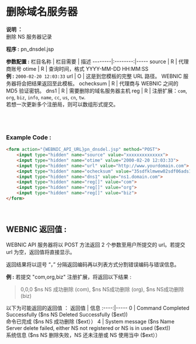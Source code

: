 # 删除域名服务器

**说明 ：** <br>
删除 NS 服务器记录

**程序 :** pn_dnsdel.jsp

**参数配置 :**
栏目名称 | 栏目需要 | 描述
--------|:--------:|-----
source | R | 代理商账号
otime | R | 查询时间，格式 YYYY-MM-DD HH:MM:SS <br> **例 :** `2000-02-20 12:03:33`
url | O | 这是到您模板的完整 URL 路径。 WEBNIC 服务器将会把结果返回至此模板。
ochecksum | R | 代理商与 WEBNIC 之间的 MD5 验证密钥。
dns1 | R | 需要删除的域名服务器主机
reg | R | 注册扩展：`com`, `org`, `biz`, `info`, `name`, `cc`, `us`, `cn`, `tw`. <br>若想一次更新多个注册局，则可以数组形式提交。

<br><br>

### Example Code :

```HTML
<form action="{WEBNIC_API_URL}pn_dnsdel.jsp" method="POST"> 
    <input type="hidden" name="source" value="xxxxxxxxxxxxxx"> 
    <input type="hidden" name="otime" value="2000-02-20 12:03:33"> 
    <input type="hidden" name="url" value="http://www.yourdomain.com">
    <input type="hidden" name="ochecksum" value="35sdfklmwew02sdf06ads1asd3"> 
    <input type="hidden" name="dns1" value="ns1.domain.com">
    <input type="hidden" name="reg[]" value="com">
    <input type="hidden" name="reg[]" value="org">
    <input type="hidden" name="reg[]" value="biz">
</form>
```

<br>

WEBNIC 返回值 :
-----
WEBNIC API 服务器将以 POST 方法返回 2 个参数至用户所提交的 url。若提交 url 为空，返回值将直接显示。

返回结果将以逗号 “，” 分隔返回编码再以列表方式分割错误编码与错误信息。<br>

**例 :** 若提交 "com,org,biz" 注册扩展，将返回以下结果 : <br>
> 0,0,0 $ns NS 成功删除 (com), $ns NS成功删除 (org), $ns NS成功删除 (biz)

以下为可能返回的返回值 ：
返回值 | 信息
:----:|-----
0 | Command Completed Successfully (\$ns NS Deleted Successfully (\$ext)) <br> 命令已完成 (\$ns NS 成功删除 (\$ext））
4 | System message (\$ns Name Server delete failed, either NS not registered or NS is in used (\$ext)) <br> 系统信息 (\$ns NS 删除失败，NS 还未注册或 NS 使用当中 (\$ext））
